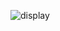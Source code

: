 ![display](https://user-images.githubusercontent.com/74776553/105670435-0f111e80-5eaf-11eb-9776-1db5de4ce9a6.PNG)
